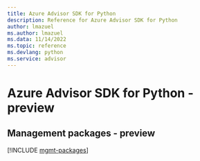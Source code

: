 ```yaml
---
title: Azure Advisor SDK for Python
description: Reference for Azure Advisor SDK for Python
author: lmazuel
ms.author: lmazuel
ms.data: 11/14/2022
ms.topic: reference
ms.devlang: python
ms.service: advisor
---
```

# Azure Advisor SDK for Python - preview

## Management packages - preview
[!INCLUDE [mgmt-packages](advisor-mgmt-index.md)]